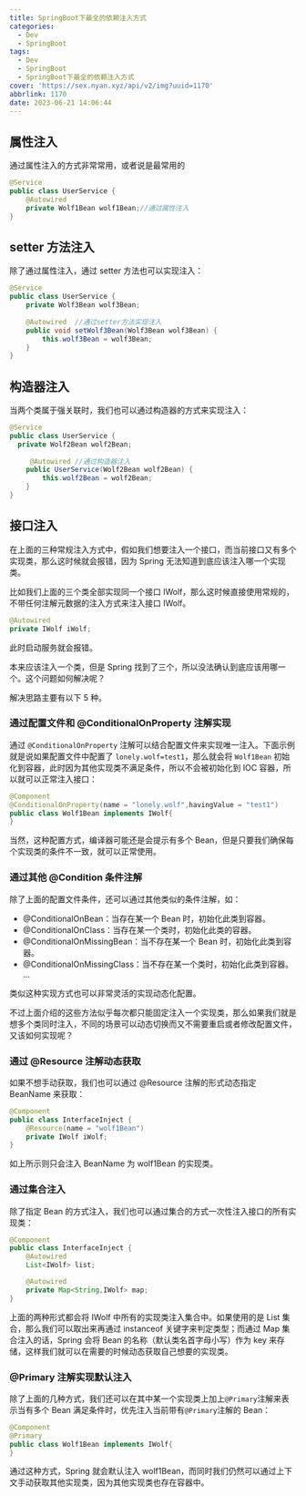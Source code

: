 ```yaml
---
title: SpringBoot下最全的依赖注入方式
categories:
  - Dev
  - SpringBoot
tags:
  - Dev
  - SpringBoot
  - SpringBoot下最全的依赖注入方式
cover: 'https://sex.nyan.xyz/api/v2/img?uuid=1170'
abbrlink: 1170
date: 2023-06-21 14:06:44
---
```


## 属性注入

通过属性注入的方式非常常用，或者说是最常用的

```java
@Service
public class UserService {
    @Autowired
    private Wolf1Bean wolf1Bean;//通过属性注入
}
```

## setter 方法注入

除了通过属性注入，通过 setter 方法也可以实现注入：

```java
@Service
public class UserService {
    private Wolf3Bean wolf3Bean;
    
    @Autowired  //通过setter方法实现注入
    public void setWolf3Bean(Wolf3Bean wolf3Bean) {
        this.wolf3Bean = wolf3Bean;
    }
}
```

## 构造器注入

当两个类属于强关联时，我们也可以通过构造器的方式来实现注入：

```java
@Service
public class UserService {
  private Wolf2Bean wolf2Bean;
    
     @Autowired //通过构造器注入
    public UserService(Wolf2Bean wolf2Bean) {
        this.wolf2Bean = wolf2Bean;
    }
}
```

## 接口注入

在上面的三种常规注入方式中，假如我们想要注入一个接口，而当前接口又有多个实现类，那么这时候就会报错，因为 Spring 无法知道到底应该注入哪一个实现类。

比如我们上面的三个类全部实现同一个接口 IWolf，那么这时候直接使用常规的，不带任何注解元数据的注入方式来注入接口 IWolf。

```java
@Autowired
private IWolf iWolf;
```

此时启动服务就会报错。

本来应该注入一个类，但是 Spring 找到了三个，所以没法确认到底应该用哪一个。这个问题如何解决呢？

解决思路主要有以下 5 种。

### 通过配置文件和 @ConditionalOnProperty 注解实现

通过 `@ConditionalOnProperty` 注解可以结合配置文件来实现唯一注入。下面示例就是说如果配置文件中配置了 `lonely.wolf=test1`，那么就会将 `Wolf1Bean` 初始化到容器，此时因为其他实现类不满足条件，所以不会被初始化到 IOC 容器，所以就可以正常注入接口：

```java
@Component
@ConditionalOnProperty(name = "lonely.wolf",havingValue = "test1")
public class Wolf1Bean implements IWolf{
}
```

当然，这种配置方式，编译器可能还是会提示有多个 Bean，但是只要我们确保每个实现类的条件不一致，就可以正常使用。

### 通过其他 @Condition 条件注解

除了上面的配置文件条件，还可以通过其他类似的条件注解，如：

* @ConditionalOnBean：当存在某一个 Bean 时，初始化此类到容器。
* @ConditionalOnClass：当存在某一个类时，初始化此类的容器。
* @ConditionalOnMissingBean：当不存在某一个 Bean 时，初始化此类到容器。
* @ConditionalOnMissingClass：当不存在某一个类时，初始化此类到容器。
...

类似这种实现方式也可以非常灵活的实现动态化配置。

不过上面介绍的这些方法似乎每次都只能固定注入一个实现类，那么如果我们就是想多个类同时注入，不同的场景可以动态切换而又不需要重启或者修改配置文件，又该如何实现呢？

### 通过 @Resource 注解动态获取

如果不想手动获取，我们也可以通过 @Resource 注解的形式动态指定 BeanName 来获取：

```java
@Component
public class InterfaceInject {
    @Resource(name = "wolf1Bean")
    private IWolf iWolf;
}
```

如上所示则只会注入 BeanName 为 wolf1Bean 的实现类。

### 通过集合注入

除了指定 Bean 的方式注入，我们也可以通过集合的方式一次性注入接口的所有实现类：

```java
@Component
public class InterfaceInject {
    @Autowired
    List<IWolf> list;

    @Autowired
    private Map<String,IWolf> map;
}
```

上面的两种形式都会将 IWolf 中所有的实现类注入集合中。如果使用的是 List 集合，那么我们可以取出来再通过 instanceof 关键字来判定类型；而通过 Map 集合注入的话，Spring 会将 Bean 的名称（默认类名首字母小写）作为 key 来存储，这样我们就可以在需要的时候动态获取自己想要的实现类。

### @Primary 注解实现默认注入

除了上面的几种方式，我们还可以在其中某一个实现类上加上`@Primary`注解来表示当有多个 Bean 满足条件时，优先注入当前带有`@Primary`注解的 Bean：

```java
@Component
@Primary
public class Wolf1Bean implements IWolf{
}
```

通过这种方式，Spring 就会默认注入 wolf1Bean，而同时我们仍然可以通过上下文手动获取其他实现类，因为其他实现类也存在容器中。

